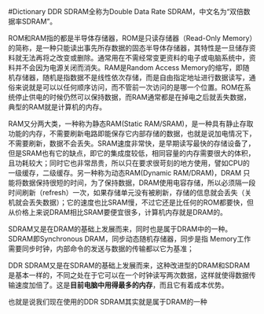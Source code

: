 #Dictionary 
DDR SDRAM全称为Double Data Rate SDRAM，中文名为“双倍数据率SDRAM”。

ROM和RAM指的都是半导体存储器，ROM是只读存储器（Read-Only Memory）的简称，是一种只能读出事先所存数据的固态半导体存储器，其特性是一旦储存资料就无法再将之改变或删除。通常用在不需经常变更资料的电子或电脑系统中，资料并不会因为电源关闭而消失。RAM是Random Access Memory的缩写，即随机存储器，随机是指数据不是线性依次存储，而是自由指定地址进行数据读写，通俗来说就是可以以任何顺序访问，而不管前一次访问的是哪一个位置。ROM在系统停止供电的时候仍然可以保持数据，而RAM通常都是在掉电之后就丢失数据，典型的RAM就是计算机的内存。

RAM又分两大类，一种称为静态RAM(Static RAM/SRAM)，是一种具有静止存取功能的内存，不需要刷新电路即能保存它内部存储的数据，也就是说加电情况下，不需要刷新，数据不会丢失。SRAM速度非常快，是早期读写最快的存储设备了，但是SRAM也有它的缺点，即它的集成度较低，相同容量的内存需要很大的体积，且功耗较大；同时它也非常昂贵，所以只在要求很苛刻的地方使用，譬如CPU的一级缓存，二级缓存。另一种称为动态RAM(Dynamic RAM/DRAM)，DRAM 只能将数据保持很短的时间，为了保持数据，DRAM使用电容存储，所以必须隔一段时间刷新（refresh）一次，如果存储单元没有被刷新，存储的信息就会丢失（关机就会丢失数据）；它的速度也比SRAM慢，不过它还是比任何的ROM都要快，但从价格上来说DRAM相比SRAM要便宜很多，计算机内存就是DRAM的。

SDRAM又是在DRAM的基础上发展而来，同时也是属于DRAM中的一种。SDRAM即Synchronous DRAM，同步动态随机存储器，同步是指 Memory工作需要同步时钟，内部命令的发送与数据的传输都以它为基准；

DDR SDRAM又是在SDRAM的基础上发展而来，这种改进型的DRAM和SDRAM是基本一样的，不同之处在于它可以在一个时钟读写两次数据，这样就使得数据传输速度加倍了。这是**目前电脑中用得最多的内存**，而且它有着成本优势。

也就是说我们现在使用的DDR SDRAM其实就是属于DRAM的一种
